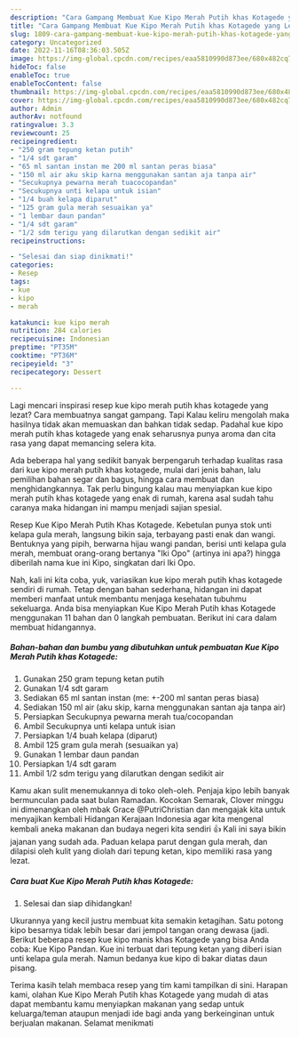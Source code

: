 ```yaml
---
description: "Cara Gampang Membuat Kue Kipo Merah Putih khas Kotagede yang Lezat Sekali, Buat Buka Puasa Bikin Ngiler"
title: "Cara Gampang Membuat Kue Kipo Merah Putih khas Kotagede yang Lezat Sekali, Buat Buka Puasa Bikin Ngiler"
slug: 1809-cara-gampang-membuat-kue-kipo-merah-putih-khas-kotagede-yang-lezat-sekali-buat-buka-puasa-bikin-ngiler
category: Uncategorized
date: 2022-11-16T08:36:03.505Z
image: https://img-global.cpcdn.com/recipes/eaa5810990d873ee/680x482cq70/kue-kipo-merah-putih-khas-kotagede-foto-resep-utama.jpg
hideToc: false
enableToc: true
enableTocContent: false
thumbnail: https://img-global.cpcdn.com/recipes/eaa5810990d873ee/680x482cq70/kue-kipo-merah-putih-khas-kotagede-foto-resep-utama.jpg
cover: https://img-global.cpcdn.com/recipes/eaa5810990d873ee/680x482cq70/kue-kipo-merah-putih-khas-kotagede-foto-resep-utama.jpg
author: Admin
authorAv: notfound
ratingvalue: 3.3
reviewcount: 25
recipeingredient:
- "250 gram tepung ketan putih"
- "1/4 sdt garam"
- "65 ml santan instan me 200 ml santan peras biasa"
- "150 ml air aku skip karna menggunakan santan aja tanpa air"
- "Secukupnya pewarna merah tuacocopandan"
- "Secukupnya unti kelapa untuk isian"
- "1/4 buah kelapa diparut"
- "125 gram gula merah sesuaikan ya"
- "1 lembar daun pandan"
- "1/4 sdt garam"
- "1/2 sdm terigu yang dilarutkan dengan sedikit air"
recipeinstructions:

- "Selesai dan siap dinikmati!"
categories:
- Resep
tags:
- kue
- kipo
- merah

katakunci: kue kipo merah 
nutrition: 284 calories
recipecuisine: Indonesian
preptime: "PT35M"
cooktime: "PT36M"
recipeyield: "3"
recipecategory: Dessert

---
```



Lagi mencari inspirasi resep kue kipo merah putih khas kotagede yang lezat? Cara membuatnya sangat gampang. Tapi Kalau keliru mengolah maka hasilnya tidak akan memuaskan dan bahkan tidak sedap. Padahal kue kipo merah putih khas kotagede yang enak seharusnya punya aroma dan cita rasa yang dapat memancing selera kita.


Ada beberapa hal yang sedikit banyak berpengaruh terhadap kualitas rasa dari kue kipo merah putih khas kotagede, mulai dari jenis bahan, lalu pemilihan bahan segar dan bagus, hingga cara membuat dan menghidangkannya. Tak perlu bingung kalau mau menyiapkan kue kipo merah putih khas kotagede yang enak di rumah, karena asal sudah tahu caranya maka hidangan ini mampu menjadi sajian spesial.

Resep Kue Kipo Merah Putih Khas Kotagede. Kebetulan punya stok unti kelapa gula merah, langsung bikin saja, terbayang pasti enak dan wangi. Bentuknya yang pipih, berwarna hijau wangi pandan, berisi unti kelapa gula merah, membuat orang-orang bertanya &#34;Iki Opo&#34; (artinya ini apa?) hingga diberilah nama kue ini Kipo, singkatan dari Iki Opo.


Nah, kali ini kita coba, yuk, variasikan kue kipo merah putih khas kotagede sendiri di rumah. Tetap dengan bahan sederhana, hidangan ini dapat memberi manfaat untuk membantu menjaga kesehatan tubuhmu sekeluarga. Anda bisa menyiapkan Kue Kipo Merah Putih khas Kotagede menggunakan 11 bahan dan 0 langkah pembuatan. Berikut ini cara dalam membuat hidangannya.

<!--inarticleads1-->

##### Bahan-bahan dan bumbu yang dibutuhkan untuk pembuatan Kue Kipo Merah Putih khas Kotagede:

1. Gunakan 250 gram tepung ketan putih
1. Gunakan 1/4 sdt garam
1. Sediakan 65 ml santan instan (me: +-200 ml santan peras biasa)
1. Sediakan 150 ml air (aku skip, karna menggunakan santan aja tanpa air)
1. Persiapkan Secukupnya pewarna merah tua/cocopandan
1. Ambil Secukupnya unti kelapa untuk isian
1. Persiapkan 1/4 buah kelapa (diparut)
1. Ambil 125 gram gula merah (sesuaikan ya)
1. Gunakan 1 lembar daun pandan
1. Persiapkan 1/4 sdt garam
1. Ambil 1/2 sdm terigu yang dilarutkan dengan sedikit air


Kamu akan sulit menemukannya di toko oleh-oleh. Penjaja kipo lebih banyak bermunculan pada saat bulan Ramadan. Kocokan Semarak, Clover minggu ini dimenangkan oleh mbak Grace @PutriChristian dan mengajak kita untuk menyajikan kembali Hidangan Kerajaan Indonesia agar kita mengenal kembali aneka makanan dan budaya negeri kita sendiri 👍 Kali ini saya bikin jajanan yang sudah ada. Paduan kelapa parut dengan gula merah, dan dilapisi oleh kulit yang diolah dari tepung ketan, kipo memiliki rasa yang lezat. 

<!--inarticleads2-->

##### Cara buat Kue Kipo Merah Putih khas Kotagede:


1. Selesai dan siap dihidangkan!

Ukurannya yang kecil justru membuat kita semakin ketagihan. Satu potong kipo besarnya tidak lebih besar dari jempol tangan orang dewasa (jadi. Berikut beberapa resep kue kipo manis khas Kotagede yang bisa Anda coba: Kue Kipo Pandan. Kue ini terbuat dari tepung ketan yang diberi isian unti kelapa gula merah. Namun bedanya kue kipo di bakar diatas daun pisang. 

Terima kasih telah membaca resep yang tim kami tampilkan di sini. Harapan kami, olahan Kue Kipo Merah Putih khas Kotagede yang mudah di atas dapat membantu kamu menyiapkan makanan yang sedap untuk keluarga/teman ataupun menjadi ide bagi anda yang berkeinginan untuk berjualan makanan. Selamat menikmati
